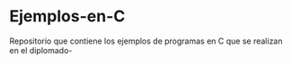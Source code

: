 # Ejemplos-en-C
Repositorio que contiene los ejemplos de programas en C que se realizan en el diplomado-
